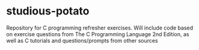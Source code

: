 # studious-potato
Repository for C programming refresher exercises. Will include code based on exercise questions from The C Programming Language 2nd Edition, as well as C tutorials and questions/prompts from other sources
